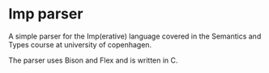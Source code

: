 # Imp parser

A simple parser for the Imp(erative) language covered in the Semantics and Types
course at university of copenhagen.

The parser uses Bison and Flex and is written in C.
